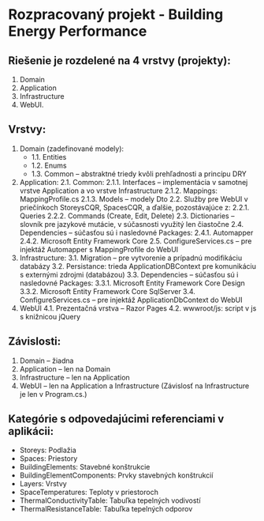 # Rozpracovaný projekt - Building Energy Performance

## Riešenie je  rozdelené na 4 vrstvy (projekty):
1. Domain
2. Application
3. Infrastructure
4. WebUI.

## Vrstvy:
1. Domain (zadefinované modely):
	- 1.1. Entities
	- 1.2. Enums
	- 1.3. Common – abstraktné triedy kvôli prehľadnosti a princípu DRY
2. Application:
	2.1. Common:
        2.1.1. Interfaces – implementácia v samotnej vrstve Application a vo vrstve Infrastructure 
        2.1.2. Mappings: MappingProfile.cs
        2.1.3. Models – modely Dto
	2.2. Služby pre WebUI v priečínkoch StoreysCQR, SpacesCQR, a ďalšie, pozostávajúce z:
        2.2.1. Queries
        2.2.2. Commands (Create, Edit, Delete)
   2.3. Dictionaries – slovník pre jazykové mutácie, v súčasnosti využitý len čiastočne
   2.4. Dependencies – súčasťou sú i nasledovné Packages:
        2.4.1. Automapper
        2.4.2. Microsoft Entity Framework Core
   2.5. ConfigureServices.cs – pre injektáž Automapper s MappingProfile do WebUI
3. Infrastructure:
   3.1. Migration – pre vytvorenie a prípadnú modifikáciu databázy
   3.2. Persistance: trieda ApplicationDBContext pre komunikáciu s externými zdrojmi (databázou)
   3.3. Dependencies – súčasťou sú i nasledovné Packages:
        3.3.1. Microsoft Entity Framework Core Design
        3.3.2. Microsoft Entity Framework Core SqlServer
   3.4. ConfigureServices.cs – pre injektáž ApplicationDbContext do WebUI
4. WebUI
   4.1. Prezentačná vrstva – Razor Pages
   4.2. wwwroot/js: script v js s knižnicou jQuery


## Závislosti:
1. Domain – žiadna
2. Application – len na Domain
3. Infrastructure – len na Application
4. WebUI – len na Application a Infrastructure (Závislosť na Infrastructure je len v Program.cs.)

## Kategórie s odpovedajúcimi referenciami v aplikácii:
- Storeys: Podlažia
- Spaces: Priestory
- BuildingElements: Stavebné konštrukcie
- BuildingElementComponents: Prvky stavebných konštrukcií
- Layers: Vrstvy
- SpaceTemperatures: Teploty v priestoroch
- ThermalConductivityTable: Tabuľka tepelných vodivostí
- ThermalResistanceTable: Tabuľka tepelných odporov

